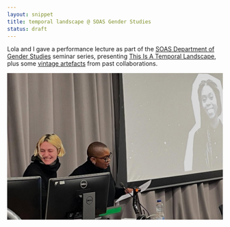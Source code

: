 ```yaml
---
layout: snippet
title: temporal landscape @ SOAS Gender Studies
status: draft
---
```


Lola and I gave a performance lecture as part of the [SOAS Department of Gender Studies](https://www.soas.ac.uk/research/research-centres/centre-gender-studies) seminar series, presenting [This Is A Temporal Landscape](https://thisisatemporallandscape.vercel.app/), plus some [vintage artefacts](https://agnescameron.info/olufeminism/) from past collaborations.

![talk](/assets/img/news/lola-talk.jpg)